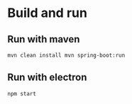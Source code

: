 # Build and run

## Run with maven

```bash
mvn clean install mvn spring-boot:run 
```

## Run with electron

```bash
npm start
```